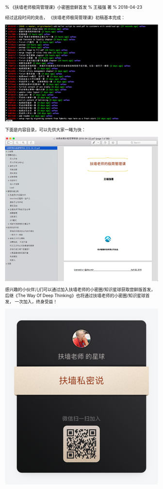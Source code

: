 % 《扶墙老师极简管理课》小密圈尝鲜首发
% 王福强 著
% 2018-04-23

经过这段时间的突击， 《扶墙老师极简管理课》初稿基本完成：

![](images/PoW.jpeg)


下面是内容目录，可以先供大家一睹为快：

![](images/目录和封面.jpeg)




感兴趣的小伙伴儿们可以通过加入扶墙老师的小密圈/知识星球获取尝鲜版首发， 后继《The Way Of Deep Thinking》也将通过扶墙老师的小密圈/知识星球首发， 一次加入，终身受益！

![](images/扶墙私密说-小密圈.png)



